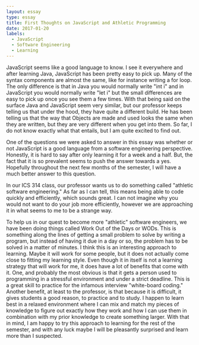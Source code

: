 ```yaml
---
layout: essay
type: essay
title: First Thoughts on JavaScript and Athletic Programming
date: 2017-01-20
labels:
  - JavaScript
  - Software Engineering
  - Learning
---
```


JavaScript seems like a good language to know. I see it everywhere and after learning Java, JavaScript has been pretty easy to pick up. Many of the syntax components are almost the same, like for instance writing a for loop. The only difference is that in Java you would normally write "int i" and in JavaScript you would normally write "let i" but the small differences are easy to pick up once you see them a few times. With that being said on the surface Java and JavaScript seem very similar, but our professor keeps telling us that under the hood, they have quite a different build. He has been telling us that the way that Objects are made and used looks the same when they are written, but they are very different when you get into them. So far, I do not know exactly what that entails, but I am quite excited to find out.

One of the questions we were asked to answer in this essay was whether or not JavaScript is a good language from a software engineering perspective. Honestly, it is hard to say after only learning it for a week and a half. But, the fact that it is so prevalent seems to push the answer towards a yes. Hopefully throughout the next few months of the semester, I will have a much better answer to this question.

In our ICS 314 class, our professor wants us to do something called "athletic software engineering."  As far as I can tell, this means being able to code quickly and efficiently, which sounds great. I can not imagine why you would not want to do your job more efficiently, however we are approaching it in what seems to me to be a strange way.

To help us in our quest to become more "athletic" software engineers, we have been doing things called Work Out of the Days or WODs. This is something along the lines of getting a small problem to solve by writing a program, but instead of having it due in a day or so, the problem has to be solved in a matter of minutes. I think this is an interesting approach to learning. Maybe it will work for some people, but it does not actually come close to fitting my learning style. Even though it in itself is not a learning strategy that will work for me, it does have a lot of benefits that come with it. One, and probably the most obvious is that it gets a person used to programming in a stressful environment and under a strict deadline. This is a great skill to practice for the infamous interview "white-board coding." Another benefit, at least to the professor, is that because it is difficult, it gives students a good reason, to practice and to study. I happen to learn best in a relaxed environment where I can mix and match my pieces of knowledge to figure out exactly how they work and how I can use them in combination with my prior knowledge to create something larger. With that in mind, I am happy to try this approach to learning for the rest of the semester, and with any luck maybe I will be pleasantly surprised and learn more than I suspected.
